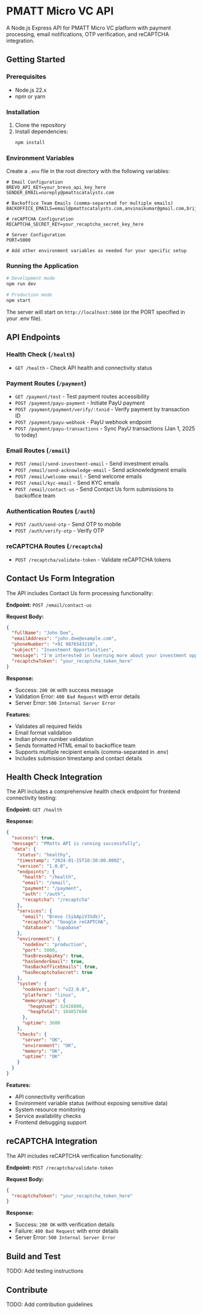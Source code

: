 # PMATT Micro VC API

A Node.js Express API for PMATT Micro VC platform with payment processing, email notifications, OTP verification, and reCAPTCHA integration.

## Getting Started

### Prerequisites
- Node.js 22.x
- npm or yarn

### Installation
1. Clone the repository
2. Install dependencies:
   ```bash
   npm install
   ```

### Environment Variables
Create a `.env` file in the root directory with the following variables:

```env
# Email Configuration
BREVO_API_KEY=your_brevo_api_key_here
SENDER_EMAIL=noreply@pmattscatalysts.com

# Backoffice Team Emails (comma-separated for multiple emails)
BACKOFFICE_EMAILS=email@pmattscatalysts.com,anvinaikumar@gmail.com,brijender.s@gmail.com

# reCAPTCHA Configuration
RECAPTCHA_SECRET_KEY=your_recaptcha_secret_key_here

# Server Configuration
PORT=5000

# Add other environment variables as needed for your specific setup
```

### Running the Application
```bash
# Development mode
npm run dev

# Production mode
npm start
```

The server will start on `http://localhost:5000` (or the PORT specified in your .env file).

## API Endpoints

### Health Check (`/health`)
- `GET /health` - Check API health and connectivity status

### Payment Routes (`/payment`)
- `GET /payment/test` - Test payment routes accessibility
- `POST /payment/payu-payment` - Initiate PayU payment
- `POST /payment/payment/verify/:txnid` - Verify payment by transaction ID
- `POST /payment/payu-webhook` - PayU webhook endpoint
- `POST /payment/payu-transactions` - Sync PayU transactions (Jan 1, 2025 to today)

### Email Routes (`/email`)
- `POST /email/send-investment-email` - Send investment emails
- `POST /email/send-acknowledge-email` - Send acknowledgment emails
- `POST /email/welcome-email` - Send welcome emails
- `POST /email/kyc-email` - Send KYC emails
- `POST /email/contact-us` - Send Contact Us form submissions to backoffice team

### Authentication Routes (`/auth`)
- `POST /auth/send-otp` - Send OTP to mobile
- `POST /auth/verify-otp` - Verify OTP

### reCAPTCHA Routes (`/recaptcha`)
- `POST /recaptcha/validate-token` - Validate reCAPTCHA tokens

## Contact Us Form Integration

The API includes Contact Us form processing functionality:

**Endpoint:** `POST /email/contact-us`

**Request Body:**
```json
{
  "fullName": "John Doe",
  "emailAddress": "john.doe@example.com",
  "phoneNumber": "+91 9876543210",
  "subject": "Investment Opportunities",
  "message": "I'm interested in learning more about your investment opportunities.",
  "recaptchaToken": "your_recaptcha_token_here"
}
```

**Response:**
- Success: `200 OK` with success message
- Validation Error: `400 Bad Request` with error details
- Server Error: `500 Internal Server Error`

**Features:**
- Validates all required fields
- Email format validation
- Indian phone number validation
- Sends formatted HTML email to backoffice team
- Supports multiple recipient emails (comma-separated in .env)
- Includes submission timestamp and contact details

## Health Check Integration

The API includes a comprehensive health check endpoint for frontend connectivity testing:

**Endpoint:** `GET /health`

**Response:**
```json
{
  "success": true,
  "message": "PMatts API is running successfully",
  "data": {
    "status": "healthy",
    "timestamp": "2024-01-15T10:30:00.000Z",
    "version": "1.0.0",
    "endpoints": {
      "health": "/health",
      "email": "/email",
      "payment": "/payment",
      "auth": "/auth",
      "recaptcha": "/recaptcha"
    },
    "services": {
      "email": "Brevo (SibApiV3Sdk)",
      "recaptcha": "Google reCAPTCHA",
      "database": "Supabase"
    },
    "environment": {
      "nodeEnv": "production",
      "port": 5000,
      "hasBrevoApiKey": true,
      "hasSenderEmail": true,
      "hasBackofficeEmails": true,
      "hasRecaptchaSecret": true
    },
    "system": {
      "nodeVersion": "v22.0.0",
      "platform": "linux",
      "memoryUsage": {
        "heapUsed": 52428800,
        "heapTotal": 104857600
      },
      "uptime": 3600
    },
    "checks": {
      "server": "OK",
      "environment": "OK",
      "memory": "OK",
      "uptime": "OK"
    }
  }
}
```

**Features:**
- API connectivity verification
- Environment variable status (without exposing sensitive data)
- System resource monitoring
- Service availability checks
- Frontend debugging support

## reCAPTCHA Integration

The API includes reCAPTCHA verification functionality:

**Endpoint:** `POST /recaptcha/validate-token`

**Request Body:**
```json
{
  "recaptchaToken": "your_recaptcha_token_here"
}
```

**Response:**
- Success: `200 OK` with verification details
- Failure: `400 Bad Request` with error details
- Server Error: `500 Internal Server Error`

## Build and Test
TODO: Add testing instructions

## Contribute
TODO: Add contribution guidelines
